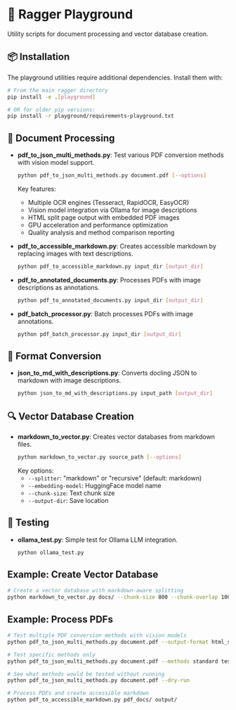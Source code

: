 # 🧪 Ragger Playground

Utility scripts for document processing and vector database creation.

## 📦 Installation

The playground utilities require additional dependencies. Install them with:

```bash
# From the main ragger directory
pip install -e .[playground]

# OR for older pip versions:
pip install -r playground/requirements-playground.txt
```

## 📄 Document Processing

- **pdf_to_json_multi_methods.py**: Test various PDF conversion methods with vision model support.
  ```bash
  python pdf_to_json_multi_methods.py document.pdf [--options]
  ```
  Key features:
  - Multiple OCR engines (Tesseract, RapidOCR, EasyOCR)
  - Vision model integration via Ollama for image descriptions
  - HTML split page output with embedded PDF images
  - GPU acceleration and performance optimization
  - Quality analysis and method comparison reporting

- **pdf_to_accessible_markdown.py**: Creates accessible markdown by replacing images with text descriptions.
  ```bash
  python pdf_to_accessible_markdown.py input_dir [output_dir]
  ```

- **pdf_to_annotated_documents.py**: Processes PDFs with image descriptions as annotations.
  ```bash
  python pdf_to_annotated_documents.py input_dir [output_dir]
  ```

- **pdf_batch_processor.py**: Batch processes PDFs with image annotations.
  ```bash
  python pdf_batch_processor.py input_dir [output_dir]
  ```

## 🔄 Format Conversion

- **json_to_md_with_descriptions.py**: Converts docling JSON to markdown with image descriptions.
  ```bash
  python json_to_md_with_descriptions.py input_path [output_dir]
  ```

## 🔍 Vector Database Creation

- **markdown_to_vector.py**: Creates vector databases from markdown files.
  ```bash
  python markdown_to_vector.py source_path [--options]
  ```
  Key options:
  - `--splitter`: "markdown" or "recursive" (default: markdown)
  - `--embedding-model`: HuggingFace model name
  - `--chunk-size`: Text chunk size
  - `--output-dir`: Save location

## 🤖 Testing

- **ollama_test.py**: Simple test for Ollama LLM integration.
  ```bash
  python ollama_test.py
  ```

## Example: Create Vector Database

```bash
# Create a vector database with markdown-aware splitting
python markdown_to_vector.py docs/ --chunk-size 800 --chunk-overlap 100
```

## Example: Process PDFs

```bash
# Test multiple PDF conversion methods with vision models
python pdf_to_json_multi_methods.py document.pdf --output-format html_split_page

# Test specific methods only
python pdf_to_json_multi_methods.py document.pdf --methods standard tesseract_selective

# See what methods would be tested without running
python pdf_to_json_multi_methods.py document.pdf --dry-run

# Process PDFs and create accessible markdown
python pdf_to_accessible_markdown.py pdf_docs/ output/
```